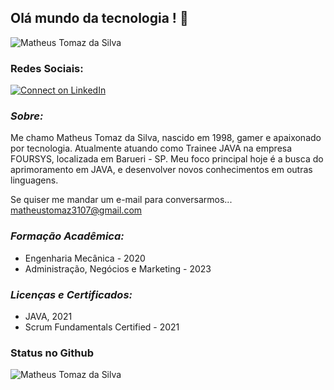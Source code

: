 ## Olá mundo da tecnologia ! 👋

<img src="https://komarev.com/ghpvc/?username=Matheus310798&label=Profile%20views&color=0e75b6&style=social" alt="Matheus Tomaz da Silva" />

### Redes Sociais:
[![Connect on LinkedIn](https://img.shields.io/badge/--linkedin?label=LinkedIn&logo=LinkedIn&style=social)](https://www.linkedin.com/in/matheus-tomaz-da-silva-5b4792127)

### *Sobre:*
Me chamo Matheus Tomaz da Silva, nascido em 1998, gamer e apaixonado por tecnologia.
Atualmente atuando como Trainee JAVA na empresa FOURSYS, localizada em Barueri - SP.
Meu foco principal hoje é a busca do aprimoramento em JAVA, e desenvolver novos conhecimentos em outras linguagens.

Se quiser me mandar um e-mail para conversarmos... [matheustomaz3107@gmail.com](mailto:matheustomaz3107@gmail.com)

### *Formação Acadêmica:*
- Engenharia Mecânica - 2020
- Administração, Negócios e Marketing - 2023

### *Licenças e Certificados:*
- JAVA, 2021
- Scrum Fundamentals Certified - 2021

### Status no Github
<img align="center" src="https://github-readme-stats.vercel.app/api?username=Matheus310798&show_icons=true&locale=en" alt="Matheus Tomaz da Silva" />
<!--<img align="center" src="https://github-readme-stats.vercel.app/api?username=adrianoleitedasilva&show_icons=true&locale=en" alt="Adriano Leite da Silva" />
**Matheus310798/Matheus310798** is a ✨ _special_ ✨ repository because its `README.md` (this file) appears on your GitHub profile.

Here are some ideas to get you started:

- 🔭 I’m currently working on ...
- 🌱 I’m currently learning ...
- 👯 I’m looking to collaborate on ...
- 🤔 I’m looking for help with ...
- 💬 Ask me about ...
- 📫 How to reach me: ...
- 😄 Pronouns: ...
- ⚡ Fun fact: ...
-->
